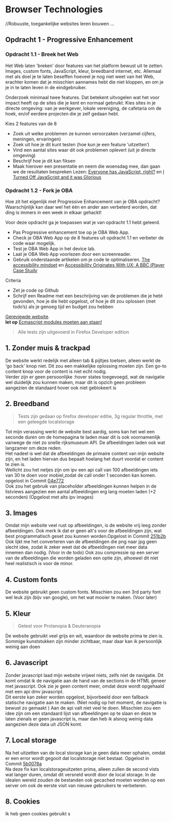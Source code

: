 # Browser Technologies
//Robuuste, toegankelijke websites leren bouwen … 

## Opdracht 1 - Progressive Enhancement

### Opdracht 1.1 - Breek het Web
Het Web laten 'breken' door features van het platform bewust uit te zetten. Images, custom fonts, JavaScript, kleur, breedband internet, etc. Allemaal met als doel je te laten beseffen hoeveel je nog niet weet van het Web, erachter komen dat je misschien aannames hebt die niet kloppen, en om je je in te laten leven in de eindgebruiker.

Onderzoek minimaal twee features. Dat betekent uitvogelen wat het voor impact heeft op de sites die je kent en normaal gebruikt. Kies sites in je directe omgeving: van je werkgever, lokale vereniging, de cafetaria om de hoek, en/of eerdere projecten die je zelf gedaan hebt.

Kies 2 features van de 8
- Zoek uit welke problemen ze kunnen veroorzaken (verzamel cijfers, meningen, ervaringen)
- Zoek uit hoe je dit kunt testen (hoe kun je een feature ‘uitzetten’)
- Vind een aantal sites waar dit ook problemen oplevert (uit je directe omgeving)
- Beschrijf hoe je dit kan fiksen
- Maak hierover een presentatie en neem die woensdag mee, dan gaan we de resultaten bespreken
Lezen: [Everyone has JavaScript, right?](https://kryogenix.org/code/browser/everyonehasjs.html) en [I Turned Off JavaScript and it was Glorious](https://www.wired.com/2015/11/i-turned-off-javascript-for-a-whole-week-and-it-was-glorious/)


### Opdracht 1.2 - Fork je OBA
Hoe zit het eigenlijk met Progressive Enhancement van je OBA opdracht? Waarschijnlijk kan daar wel het één en ander aan verbeterd worden, dat ding is immers in een week in elkaar gehackt! 

Voor deze opdracht ga je toepassen wat je van opdracht 1.1 hebt geleerd.
- Pas Progressive enhancement toe op je OBA Web App. 
- Check je OBA Web App op de 8 features uit opdracht 1.1 en verbeter de code waar mogelijk.
- Test  je OBA Web App in het device lab.
- Laat je OBA Web App voorlezen door een screenreader. 
- Gebruik onderstaande artikelen om je code te optimaliseren.
[The accessibility mindset](https://24ways.org/2015/the-accessibility-mindset/) en [Accessibility Originates With UX: A BBC iPlayer Case Study](https://www.smashingmagazine.com/2015/02/bbc-iplayer-accessibility-case-study/)

Criteria
- Zet je code op Github
- Schrijf een Readme met een beschrijving van de problemen die je hebt gevonden, hoe je die hebt opgelost, of hoe je dit zou oplossen (met todo’s) als je genoeg tijd en budget zou hebben 


[Gereviewde website](https://cascuna.github.io/browser-technologies/opdracht1/app/#objecten_catalogus).  
**let op** [Ecmascript modules moeten aan staan!](https://jakearchibald.com/2017/es-modules-in-browsers/)
> Alle tests zijn uitgevoerd in Firefox Developer edition
 ## 1. Zonder muis & trackpad
  De website werkt redelijk met alleen tab & pijltjes toetsen, alleen werkt de 'go back' knop niet. Dit zou een makkelijke oplossing moeten zijn. Een go-to content knop voor de content is niet echt nodig.  
 Verder zijn er geen persoonlijke :hover states toegevoegd, wat de navigatie wel duidelijk zou kunnen maken, maar dit is opzich geen probleem aangezien de standaard hover ook niet geblokeert is

 ## 2. Breedband
 > Tests zijn gedaan op firefox developer editie, 3g regular throttle, met een geleegde localstorage

 Tot mijn verassing werkt de website best aardig, soms kan het wel een seconde duren om de homepagina te laden maar dit is ook voornamenlijk vanwege de niet zo snelle rijksmuseum API. 
 De afbeeldingen laden ook wat langzamer om deze reden.  
 Het nadeel is wel dat de afbeeldingen de primaire content van mijn website zijn, en het laden hiervan dus bepaalt hoelang het duurt voordat er content te zien is.   
 Wellicht zou het netjes zijn om ipv een api call van 100 afbeeldingen iets van 30 te doen voor mobiel,zodat de call onder 1 seconden kan komen. opgelost in Commit [04e772](https://github.com/Cascuna/browser-technologies/commit/040e77249f9d2acf2279e3e8ae06175d40827fa9)   
 Ook zou het gebruik van placeholder afbeeldingen kunnen helpen in de listviews aangezien een aantal afbeeldingen erg lang moeten laden (+2 seconden) (Opgelost met alts ipv images)
 
 ## 3. Images
 Omdat mijn website veel rust op afbeeldingen, is de website vrij leeg zonder afbeeldingen.
 Ook merk ik dat er geen alt's voor de afbeeldingen zijn, wat best programmatisch geset zou kunnen worden.Opgelost in Commit [251b2b](https://github.com/Cascuna/browser-technologies/commit/251b2b31972ceb903edb3a425e7aacb3278c6bfb)    
 Ook lijkt me het converteren van de afbeeldingen die png naar jpg geen slecht idee, zodat ik zeker weet dat de afbeeldingen niet meer data innemen dan nodig. (Voor in de todo)
 Ook zou compressie op een server van de afbeeldingen die worden geladen een optie zijn, alhoewel dit niet heel realistisch is voor de minor.

 ## 4. Custom fonts
 De website gebruikt geen custom fonts.
 Misschien zou een 3rd party font wel leuk zijn (bijv van google), om het wat mooier te maken. (Voor later)

 ## 5. Kleur
 > Getest voor Protanopia & Deuteranopia

 De website gebruikt veel grijs en wit, waardoor de website prima te zien is.
 Sommige kunststukken zijn minder zichtbaar,  maar daar kan ik persoonlijk weinig aan doen

## 6. Javascript
Zonder javascript laad mijn website vrijwel niets, zelfs niet de navigatie. Dit komt omdat ik de navigatie aan de hand van de sections in de HTML geneer met javascript. Ook zie je geen content meer, omdat deze wordt opgehaald met een api dmv javascript.  
Dit eerste kan zeker worden opgelost, bijvorbeeld door een fallback statische navigatie aan te maken. (Niet nodig op het moment, de navigatie is bewust zo gemaakt ) 
Aan de api valt niet veel te doen. Misschien zou een idee zijn om een standaard lijst van afbeeldingen op te slaan en deze te laten zienals er geen javascript is, maar dan heb ik alsnog weinig data aangezien deze data uit JSON komt.

## 7. Local storage 
Na het uitzetten van de local storage kan je geen data meer ophalen, omdat er een error wordt gegooit dat localstorage niet bestaat. Opgelost in Commit [5b0078a](https://github.com/Cascuna/browser-technologies/commit/5b0078ae860895c8bd162428b5a09dfe0608c0bd)   
Na deze fix kan localstorageuitzeten prima, alleen zullen de second vists wat langer duren, omdat dit versneld wordt door de local storage. In de idealen wereld zouden de bestanden ook gecached moeten worden op een server om ook de eerste visit van nieuwe gebruikers te verbeteren.  

## 8. Cookies 
Ik heb geen cookies gebruikt
s